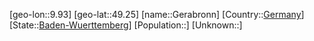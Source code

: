 ﻿---
location: [49.25,9.93]
type: City
tags:
- geo/City


SpocWebEntityId: 30421
isDeleted: false
confidential: public

---
[geo-lon::9.93]
[geo-lat::49.25]
[name::Gerabronn]
[Country::[Germany](geo/Continent/Europe/Germany.md)]
[State::[Baden-Wuerttemberg](geo/Continent/Europe/Germany/Baden-Wuerttemberg.md)]
[Population::]
[Unknown::]

